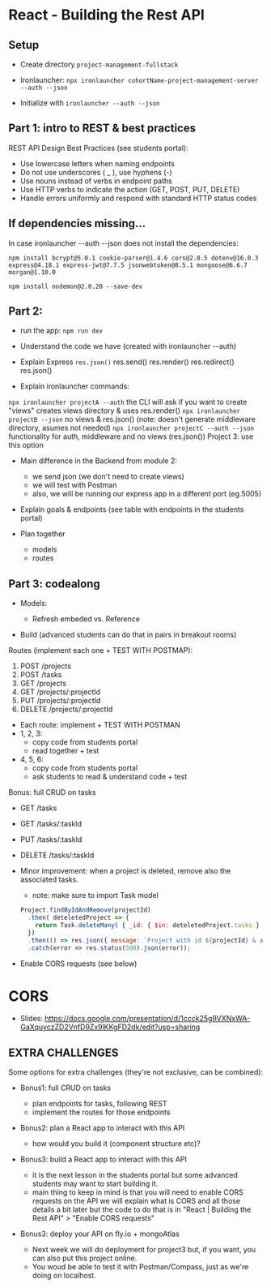 

# React - Building the Rest API



<!-- 

- Slides (REST + endpoints we will implement): 
  https://docs.google.com/presentation/d/194i1dCV2vpqTN5T3yC5lysvfS-_fnEkok97QpaOtb3w/edit?usp=sharing

- Video: What is a REST API? (explains RESTful) (6 min., Mosh)
  - https://www.youtube.com/watch?v=SLwpqD8n3d0



- Students portal: some things highlighted


- Final result:
  https://github.com/Ironborn-Ironhack-March-2022/ironborn-project-management-server/commits/main


  note: the last commits are for Auth ("functionality to register" + "functionality for authentication")


- Approach: 
  - option 1: codealong (takes quite a bit of time, 4-6h )
  - option 2: giving students the code & ask them to try to understand it ? (they may feel overwhelmed)

-->



## Setup

- Create directory `project-management-fullstack`

- Ironlauncher: `npx ironlauncher cohortName-project-management-server --auth --json`


<!-- IMPORTANT  -->
<!-- IMPORTANT  -->
<!-- IMPORTANT  -->
  
- Initialize with `ironlauncher --auth --json` 

<!-- IMPORTANT  -->
<!-- IMPORTANT  -->
<!-- IMPORTANT  -->




## Part 1: intro to REST & best practices 


REST API Design Best Practices (see students portal):
- Use lowercase letters when naming endpoints
- Do not use underscores ( _ ), use hyphens (-)
- Use nouns instead of verbs in endpoint paths
- Use HTTP verbs to indicate the action (GET, POST, PUT, DELETE)
- Handle errors uniformly and respond with standard HTTP status codes


## If dependencies missing...

In case ironlauncher --auth --json does not install the dependencies:

  ```
  npm install bcrypt@5.0.1 cookie-parser@1.4.6 cors@2.8.5 dotenv@16.0.3 express@4.18.1 express-jwt@7.7.5 jsonwebtoken@8.5.1 mongoose@6.6.7 morgan@1.10.0
  ```

  ```
  npm install nodemon@2.0.20 --save-dev
  ```


## Part 2:

- run the app: `npm run dev`

- Understand the code we have (created with ironlauncher --auth)


- Explain Express `res.json()`
  res.send()
  res.render()
  res.redirect()
  res.json()


- Explain ironlauncher commands:

`npx ironlauncher projectA --auth`
  the CLI will ask if you want to create "views"
  creates views directory & uses res.render()
`npx ironlauncher projectB --json`
  no views & res.json()
  (note: doesn't generate middleware directory, asumes not needed)
`npx ironlauncher projectC --auth --json`
  functionality for auth, middleware and no views (res.json())
  Project 3: use this option


- Main difference in the Backend from module 2:
  - we send json (we don't need to create views)
  - we will test with Postman
  - also, we will be running our express app in a different port (eg.5005)


- Explain goals & endpoints
  (see table with endpoints in the students portal)


- Plan together
  - models
  - routes



## Part 3: codealong

- Models:
  - Refresh embeded vs. Reference


- Build (advanced students can do that in pairs in breakout rooms)


Routes (implement each one + TEST WITH POSTMAP):
1. POST /projects
2. POST /tasks
3. GET /projects
4. GET /projects/:projectId
5. PUT /projects/:projectId
6. DELETE /projects/:projectId

- Each route: implement + TEST WITH POSTMAN
- 1, 2, 3: 
  - copy code from students portal
  - read together + test
- 4, 5, 6: 
  - copy code from students portal
  - ask students to read & understand code + test


Bonus: full CRUD on tasks
  - GET /tasks
  - GET /tasks/:taskId
  - PUT /tasks/:taskId
  - DELETE /tasks/:taskId


- Minor improvement: when a project is deleted, remove also the associated tasks.
  - note: make sure to import Task model

  ```javascript
  Project.findByIdAndRemove(projectId)
    .then( deteletedProject => {
      return Task.deleteMany( { _id: { $in: deteletedProject.tasks } } );
    })
    .then(() => res.json({ message: `Project with id ${projectId} & all associated tasks were removed successfully.` }))
    .catch(error => res.status(500).json(error));
  ```  



- Enable CORS requests (see below)



# CORS

- Slides: 
  https://docs.google.com/presentation/d/1ccck25g9VXNxWA-GaXquyczZD2VnfD9Zx9lKKgFD2dk/edit?usp=sharing

  <!-- @todo: improve slides -->
  <!-- @todo: improve slides -->
  <!-- @todo: improve slides -->




## EXTRA CHALLENGES

Some options for extra challenges (they're not exclusive, can be combined):

- Bonus1: full CRUD on tasks
  - plan endpoints for tasks, following REST
  - implement the routes for those endpoints

- Bonus2: plan a React app to interact with this API
  - how would you build it (component structure etc)?

- Bonus3: build a React app to interact with this API
  - it is the next lesson in the students portal but some advanced students may want to start building it.
  - main thing to keep in mind is that you will need to enable CORS requests on the API
we will explain what is CORS and all those details a bit later but the code to do that is in "React | Building the Rest API" > "Enable CORS requests"

- Bonus3: deploy your API on fly.io + mongoAtlas
  - Next week  we will do deployment for project3 but, if you want, you can also put this project online. 
  - You woud be able to test it with Postman/Compass, just as we're doing on localhost.





